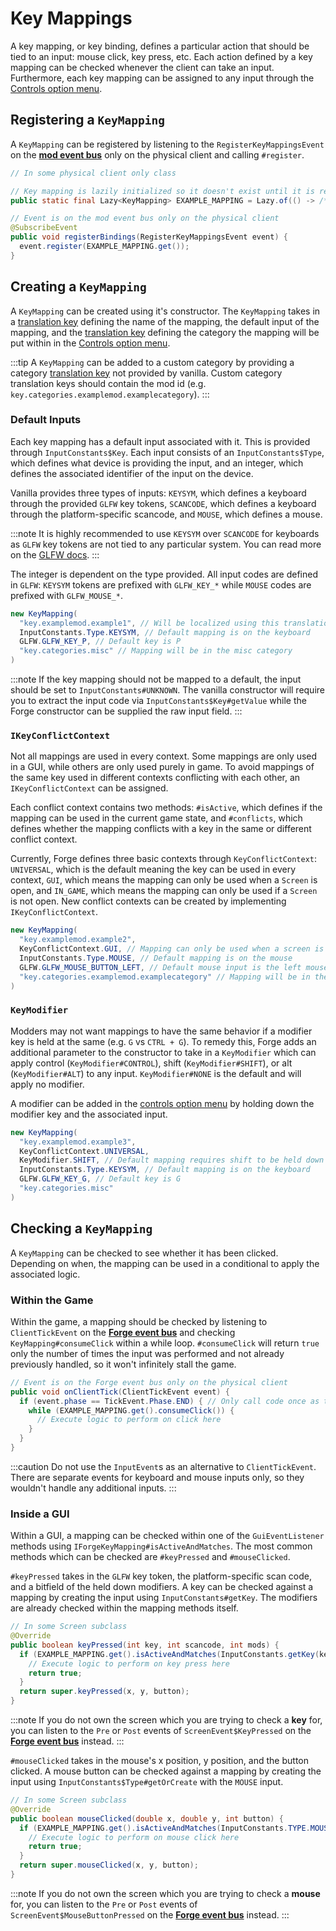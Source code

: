# Key Mappings

A key mapping, or key binding, defines a particular action that should be tied to an input: mouse click, key press, etc. Each action defined by a key mapping can be checked whenever the client can take an input. Furthermore, each key mapping can be assigned to any input through the [Controls option menu][controls].

## Registering a `KeyMapping`

A `KeyMapping` can be registered by listening to the `RegisterKeyMappingsEvent` on the [**mod event bus**][modbus] only on the physical client and calling `#register`.

```java
// In some physical client only class

// Key mapping is lazily initialized so it doesn't exist until it is registered
public static final Lazy<KeyMapping> EXAMPLE_MAPPING = Lazy.of(() -> /*...*/);

// Event is on the mod event bus only on the physical client
@SubscribeEvent
public void registerBindings(RegisterKeyMappingsEvent event) {
  event.register(EXAMPLE_MAPPING.get());
}
```

## Creating a `KeyMapping`

A `KeyMapping` can be created using it's constructor. The `KeyMapping` takes in a [translation key][tk] defining the name of the mapping, the default input of the mapping, and the [translation key][tk] defining the category the mapping will be put within in the [Controls option menu][controls].

:::tip
A `KeyMapping` can be added to a custom category by providing a category [translation key][tk] not provided by vanilla. Custom category translation keys should contain the mod id (e.g. `key.categories.examplemod.examplecategory`).
:::

### Default Inputs

Each key mapping has a default input associated with it. This is provided through `InputConstants$Key`. Each input consists of an `InputConstants$Type`, which defines what device is providing the input, and an integer, which defines the associated identifier of the input on the device.

Vanilla provides three types of inputs: `KEYSYM`, which defines a keyboard through the provided `GLFW` key tokens, `SCANCODE`, which defines a keyboard through the platform-specific scancode, and `MOUSE`, which defines a mouse.

:::note
It is highly recommended to use `KEYSYM` over `SCANCODE` for keyboards as `GLFW` key tokens are not tied to any particular system. You can read more on the [GLFW docs][keyinput].
:::

The integer is dependent on the type provided. All input codes are defined in `GLFW`: `KEYSYM` tokens are prefixed with `GLFW_KEY_*` while `MOUSE` codes are prefixed with `GLFW_MOUSE_*`.

```java
new KeyMapping(
  "key.examplemod.example1", // Will be localized using this translation key
  InputConstants.Type.KEYSYM, // Default mapping is on the keyboard
  GLFW.GLFW_KEY_P, // Default key is P
  "key.categories.misc" // Mapping will be in the misc category
)
```

:::note
If the key mapping should not be mapped to a default, the input should be set to `InputConstants#UNKNOWN`. The vanilla constructor will require you to extract the input code via `InputConstants$Key#getValue` while the Forge constructor can be supplied the raw input field.
:::

### `IKeyConflictContext`

Not all mappings are used in every context. Some mappings are only used in a GUI, while others are only used purely in game. To avoid mappings of the same key used in different contexts conflicting with each other, an `IKeyConflictContext` can be assigned.

Each conflict context contains two methods: `#isActive`, which defines if the mapping can be used in the current game state, and `#conflicts`, which defines whether the mapping conflicts with a key in the same or different conflict context.

Currently, Forge defines three basic contexts through `KeyConflictContext`: `UNIVERSAL`, which is the default meaning the key can be used in every context, `GUI`, which means the mapping can only be used when a `Screen` is open, and `IN_GAME`, which means the mapping can only be used if a `Screen` is not open. New conflict contexts can be created by implementing `IKeyConflictContext`.

```java
new KeyMapping(
  "key.examplemod.example2",
  KeyConflictContext.GUI, // Mapping can only be used when a screen is open
  InputConstants.Type.MOUSE, // Default mapping is on the mouse
  GLFW.GLFW_MOUSE_BUTTON_LEFT, // Default mouse input is the left mouse button
  "key.categories.examplemod.examplecategory" // Mapping will be in the new example category
)
```

### `KeyModifier`

Modders may not want mappings to have the same behavior if a modifier key is held at the same (e.g. `G` vs `CTRL + G`). To remedy this, Forge adds an additional parameter to the constructor to take in a `KeyModifier` which can apply control (`KeyModifier#CONTROL`), shift (`KeyModifier#SHIFT`), or alt (`KeyModifier#ALT`) to any input. `KeyModifier#NONE` is the default and will apply no modifier.

A modifier can be added in the [controls option menu][controls] by holding down the modifier key and the associated input.

```java
new KeyMapping(
  "key.examplemod.example3",
  KeyConflictContext.UNIVERSAL,
  KeyModifier.SHIFT, // Default mapping requires shift to be held down
  InputConstants.Type.KEYSYM, // Default mapping is on the keyboard
  GLFW.GLFW_KEY_G, // Default key is G
  "key.categories.misc"
)
```

## Checking a `KeyMapping`

A `KeyMapping` can be checked to see whether it has been clicked. Depending on when, the mapping can be used in a conditional to apply the associated logic.

### Within the Game

Within the game, a mapping should be checked by listening to `ClientTickEvent` on the [**Forge event bus**][forgebus] and checking `KeyMapping#consumeClick` within a while loop. `#consumeClick` will return `true` only the number of times the input was performed and not already previously handled, so it won't infinitely stall the game.

```java
// Event is on the Forge event bus only on the physical client
public void onClientTick(ClientTickEvent event) {
  if (event.phase == TickEvent.Phase.END) { // Only call code once as the tick event is called twice every tick
    while (EXAMPLE_MAPPING.get().consumeClick()) {
      // Execute logic to perform on click here
    }
  }
}
```

:::caution
Do not use the `InputEvent`s as an alternative to `ClientTickEvent`. There are separate events for keyboard and mouse inputs only, so they wouldn't handle any additional inputs.
:::

### Inside a GUI

Within a GUI, a mapping can be checked within one of the `GuiEventListener` methods using `IForgeKeyMapping#isActiveAndMatches`. The most common methods which can be checked are `#keyPressed` and `#mouseClicked`. 

`#keyPressed` takes in the `GLFW` key token, the platform-specific scan code, and a bitfield of the held down modifiers. A key can be checked against a mapping by creating the input using `InputConstants#getKey`. The modifiers are already checked within the mapping methods itself.

```java
// In some Screen subclass
@Override
public boolean keyPressed(int key, int scancode, int mods) {
  if (EXAMPLE_MAPPING.get().isActiveAndMatches(InputConstants.getKey(key, scancode))) {
    // Execute logic to perform on key press here
    return true;
  }
  return super.keyPressed(x, y, button);
} 
```

:::note
If you do not own the screen which you are trying to check a **key** for, you can listen to the `Pre` or `Post` events of `ScreenEvent$KeyPressed` on the [**Forge event bus**][forgebus] instead.
:::

`#mouseClicked` takes in the mouse's x position, y position, and the button clicked. A mouse button can be checked against a mapping by creating the input using `InputConstants$Type#getOrCreate` with the `MOUSE` input.

```java
// In some Screen subclass
@Override
public boolean mouseClicked(double x, double y, int button) {
  if (EXAMPLE_MAPPING.get().isActiveAndMatches(InputConstants.TYPE.MOUSE.getOrCreate(button))) {
    // Execute logic to perform on mouse click here
    return true;
  }
  return super.mouseClicked(x, y, button);
} 
```

:::note
If you do not own the screen which you are trying to check a **mouse** for, you can listen to the `Pre` or `Post` events of `ScreenEvent$MouseButtonPressed` on the [**Forge event bus**][forgebus] instead.
:::

[modbus]: ../concepts/events.md#mod-event-bus
[controls]: https://minecraft.wiki/w/Options#Controls
[tk]: ../concepts/internationalization.md#translatablecontents
[keyinput]: https://www.glfw.org/docs/3.3/input_guide.html#input_key
[forgebus]: ../concepts/events.md#creating-an-event-handler
